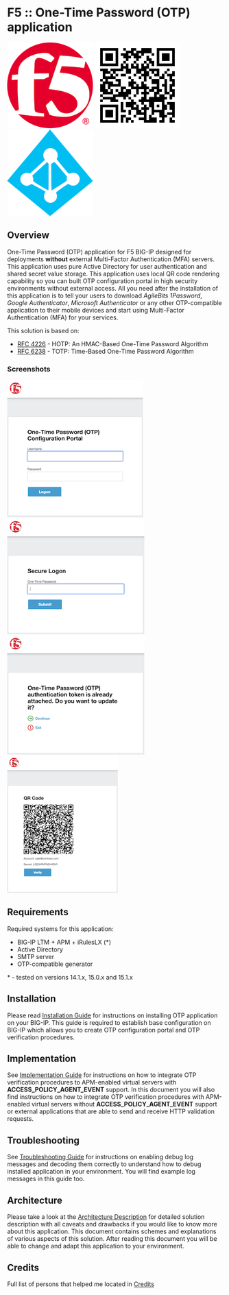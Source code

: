 # F5 :: One-Time Password (OTP) application

![F5](pics/readme_f5.png) ![QR](pics/readme_qr.png) ![AD](pics/readme_ad.png)

## Overview

One-Time Password (OTP) application for F5 BIG-IP designed for deployments **without** external Multi-Factor Authentication (MFA) servers. This application uses pure Active Directory for user authentication and shared secret value storage. This application uses local QR code rendering capability so you can built OTP configuration portal in high security environments without external access. All you need after the installation of this application is to tell your users to download *AgileBits 1Password*, *Google Authenticator*, *Microsoft Authenticator* or any other OTP-compatible application to their mobile devices and start using Multi-Factor Authentication (MFA) for your services.

This solution is based on:
* [RFC 4226](https://tools.ietf.org/html/rfc4226) - HOTP: An HMAC-Based One-Time Password Algorithm
* [RFC 6238](https://tools.ietf.org/html/rfc6238) - TOTP: Time-Based One-Time Password Algorithm

### Screenshots

![OTP1](pics/readme_otp1.png) ![OTP2](pics/readme_otp2.png)
![OTP3](pics/readme_otp3.png) ![OTP4](pics/readme_otp4.png)

## Requirements

Required systems for this application:
* BIG-IP LTM + APM + iRulesLX (*)
* Active Directory
* SMTP server
* OTP-compatible generator

\* - tested on versions 14.1.x, 15.0.x and 15.1.x

## Installation

Please read [Installation Guide](docs/INSTALL.md) for instructions on installing OTP application on your BIG-IP. This guide is required to establish base configuration on BIG-IP which allows you to create OTP configuration portal and OTP verification procedures.

## Implementation

See [Implementation Guide](docs/IMPLEMENT.md) for instructions on how to integrate OTP verification procedures to APM-enabled virtual servers with **ACCESS_POLICY_AGENT_EVENT** support. In this document you will also find instructions on how to integrate OTP verification procedures with APM-enabled virtual servers without **ACCESS_POLICY_AGENT_EVENT** support or external applications that are able to send and receive HTTP validation requests.

## Troubleshooting

See [Troubleshooting Guide](docs/TSHOOT.md) for instructions on enabling debug log messages and decoding them correctly to understand how to debug installed application in your environment. You will find example log messages in this guide too.

## Architecture

Please take a look at the [Architecture Description](docs/ARCH.md) for detailed solution description with all caveats and drawbacks if you would like to know more about this application. This document contains schemes and explanations of various aspects of this solution. After reading this document you will be able to change and adapt this application to your environment.

## Credits

Full list of persons that helped me located in [Credits](docs/CREDITS.md)
